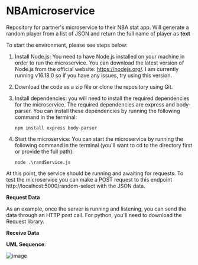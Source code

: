# NBAmicroservice
Repository for partner's microservice to their NBA stat app. Will generate a random player from a list of JSON and return the full name of player as **text**

To start the environment, please see steps below:

1. Install Node.js: You need to have Node.js installed on your machine in order to run the microservice. You can download the latest version of Node.js from the official website: https://nodejs.org/. I am currently running v16.18.0 so if you have any issues, try using this version.

2. Download the code as a zip file or clone the repository using Git.

3. Install dependencies: you will need to install the required dependencies for the microservice. The required dependencies are express and body-parser. You can install these dependencies by running the following command in the terminal:

    ```terminal
    npm install express body-parser
    ```

4. Start the microservice: You can start the microservice by running the following command in the terminal (you'll want to cd to the directory first or provide the full path):

    ```
    node .\randService.js
    ```

At this point, the service should be running and awaiting for requests. To test the microservice you can make a POST request to this endpoint http://localhost:5000/random-select with the JSON data.


**Request Data**

As an example, once the server is running and listening, you can send the data through an HTTP post call. For python, you'll need to download the Request library.

**Receive Data**


**UML Sequence**:

![image](https://user-images.githubusercontent.com/91227009/218266423-4792e65b-08f2-46d5-a477-3d035dc2c6d0.png)


